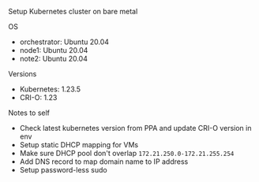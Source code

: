 Setup Kubernetes cluster on bare metal

OS
- orchestrator: Ubuntu 20.04
- node1: Ubuntu 20.04
- note2: Ubuntu 20.04

Versions
- Kubernetes: 1.23.5
- CRI-O: 1.23

Notes to self
- Check latest kubernetes version from PPA and update CRI-O version in env
- Setup static DHCP mapping for VMs
- Make sure DHCP pool don't overlap `172.21.250.0-172.21.255.254`
- Add DNS record to map domain name to IP address
- Setup password-less sudo
